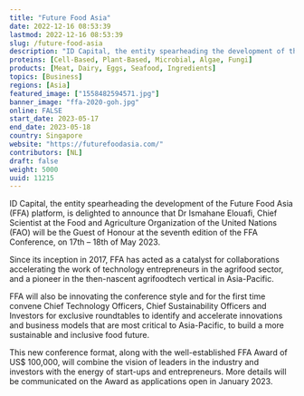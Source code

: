 ```yaml
---
title: "Future Food Asia"
date: 2022-12-16 08:53:39
lastmod: 2022-12-16 08:53:39
slug: /future-food-asia
description: "ID Capital, the entity spearheading the development of the Future Food Asia (FFA) platform, is delighted to announce that Dr Ismahane Elouafi, Chief Scientist at the Food and Agriculture Organization of the United Nations (FAO) will be the Guest of Honour at the seventh edition of the FFA Conference, on 17th – 18th of May 2023.Since its inception in 2017, FFA has acted as a catalyst for collaborations accelerating the work of technology entrepreneurs in the agrifood sector, and a pioneer in the then-nascent agrifoodtech vertical in Asia-Pacific."
proteins: [Cell-Based, Plant-Based, Microbial, Algae, Fungi]
products: [Meat, Dairy, Eggs, Seafood, Ingredients]
topics: [Business]
regions: [Asia]
featured_image: ["1558482594571.jpg"]
banner_image: "ffa-2020-goh.jpg"
online: FALSE
start_date: 2023-05-17
end_date: 2023-05-18
country: Singapore
website: "https://futurefoodasia.com/"
contributors: [NL]
draft: false
weight: 5000
uuid: 11215
---
```

<p>ID Capital, the entity spearheading the development of the Future Food Asia (FFA) platform, is delighted to announce that Dr Ismahane Elouafi, Chief Scientist at the Food and Agriculture Organization of the United Nations (FAO) will be the Guest of Honour at the seventh edition of the FFA Conference, on 17th – 18th of May 2023.</p>
<p>Since its inception in 2017, FFA has acted as a catalyst for collaborations accelerating the work of technology entrepreneurs in the agrifood sector, and a pioneer in the then-nascent agrifoodtech vertical in Asia-Pacific.</p>
<p>FFA will also be innovating the conference style and for the first time convene Chief Technology Officers, Chief Sustainability Officers and Investors for exclusive roundtables to identify and accelerate innovations and business models that are most critical to Asia-Pacific, to build a more sustainable and inclusive food future.</p>
<p>This new conference format, along with the well-established FFA Award of US$ 100,000, will combine the vision of leaders in the industry and investors with the energy of start-ups and entrepreneurs. More details will be communicated on the Award as applications open in January 2023.</p>
